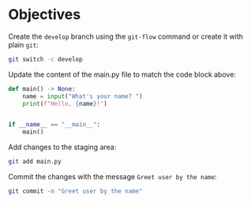# Objectives

Create the `develop` branch using the `git-flow` command or create it with plain `git`:

```bash
git switch -c develop
```

Update the content of the main.py file to match the code block above:

```python
def main() -> None:
    name = input("What's your name? ")
    print(f"Hello, {name}!")


if __name__ == "__main__":
    main()
```

Add changes to the staging area:

```bash
git add main.py
```

Commit the changes with the message `Greet user by the name`:

```bash
git commit -m "Greet user by the name"
```

